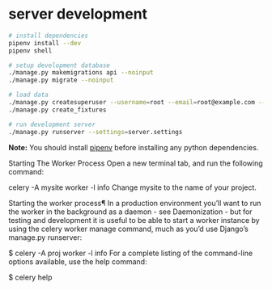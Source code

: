 # server development

``` bash
# install dependencies
pipenv install --dev
pipenv shell

# setup development database
./manage.py makemigrations api --noinput
./manage.py migrate --noinput

# load data
./manage.py createsuperuser --username=root --email=root@example.com --noinput
./manage.py create_fixtures

# run development server
./manage.py runserver --settings=server.settings
```

**Note:** You should install [pipenv](https://docs.pipenv.org/) before installing any python dependencies.


Starting The Worker Process
Open a new terminal tab, and run the following command:

celery -A mysite worker -l info
Change mysite to the name of your project.

Starting the worker process¶
In a production environment you’ll want to run the worker in the background as a daemon - see Daemonization - but for testing and development it is useful to be able to start a worker instance by using the celery worker manage command, much as you’d use Django’s manage.py runserver:

$ celery -A proj worker -l info
For a complete listing of the command-line options available, use the help command:

$ celery help
